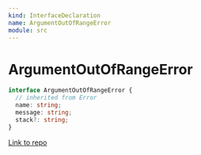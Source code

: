 ```yaml
---
kind: InterfaceDeclaration
name: ArgumentOutOfRangeError
module: src
---
```


# ArgumentOutOfRangeError

```ts
interface ArgumentOutOfRangeError {
  // inherited from Error
  name: string;
  message: string;
  stack?: string;
}
```

[Link to repo](https://github.com/ReactiveX/rxjs/blob/master/src/internal/util/ArgumentOutOfRangeError.ts#L1-L2)
